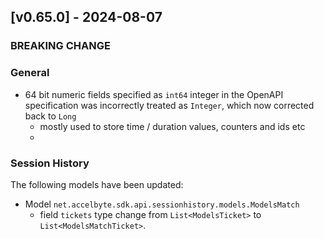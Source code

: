<a name="v0.65.0"></a>
## [v0.65.0] - 2024-08-07

### BREAKING CHANGE

### General
- 64 bit numeric fields specified as `int64` integer in the OpenAPI specification was incorrectly treated as `Integer`, which now corrected back to `Long`
  - mostly used to store time / duration values, counters and ids etc
  - 
### Session History
The following models have been updated:
- Model `net.accelbyte.sdk.api.sessionhistory.models.ModelsMatch`
    - field `tickets` type change from `List<ModelsTicket>` to `List<ModelsMatchTicket>`.
